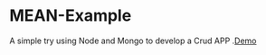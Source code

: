 # MEAN-Example

A simple try using Node and Mongo to develop a Crud APP .<a href="http://ang1crud.herokuapp.com/" target="_blank">Demo</a>
